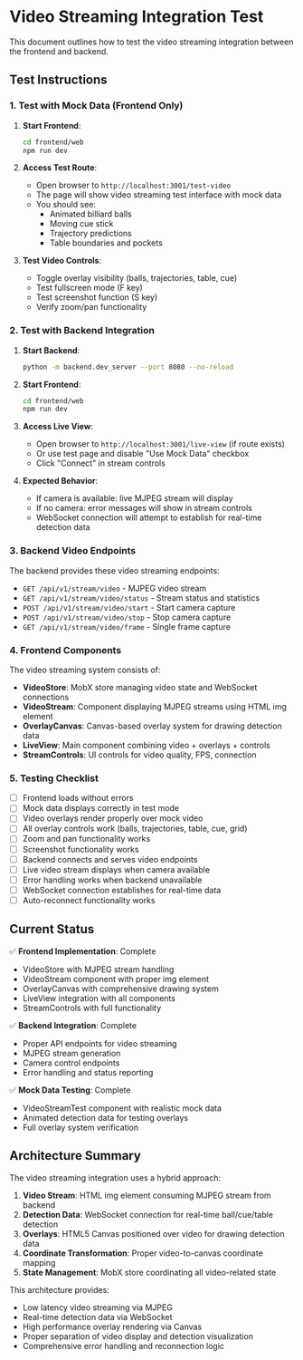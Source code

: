 # Video Streaming Integration Test

This document outlines how to test the video streaming integration between the frontend and backend.

## Test Instructions

### 1. Test with Mock Data (Frontend Only)

1. **Start Frontend**:
   ```bash
   cd frontend/web
   npm run dev
   ```

2. **Access Test Route**:
   - Open browser to `http://localhost:3001/test-video`
   - The page will show video streaming test interface with mock data
   - You should see:
     - Animated billiard balls
     - Moving cue stick
     - Trajectory predictions
     - Table boundaries and pockets

3. **Test Video Controls**:
   - Toggle overlay visibility (balls, trajectories, table, cue)
   - Test fullscreen mode (F key)
   - Test screenshot function (S key)
   - Verify zoom/pan functionality

### 2. Test with Backend Integration

1. **Start Backend**:
   ```bash
   python -m backend.dev_server --port 8080 --no-reload
   ```

2. **Start Frontend**:
   ```bash
   cd frontend/web
   npm run dev
   ```

3. **Access Live View**:
   - Open browser to `http://localhost:3001/live-view` (if route exists)
   - Or use test page and disable "Use Mock Data" checkbox
   - Click "Connect" in stream controls

4. **Expected Behavior**:
   - If camera is available: live MJPEG stream will display
   - If no camera: error messages will show in stream controls
   - WebSocket connection will attempt to establish for real-time detection data

### 3. Backend Video Endpoints

The backend provides these video streaming endpoints:

- `GET /api/v1/stream/video` - MJPEG video stream
- `GET /api/v1/stream/video/status` - Stream status and statistics
- `POST /api/v1/stream/video/start` - Start camera capture
- `POST /api/v1/stream/video/stop` - Stop camera capture
- `GET /api/v1/stream/video/frame` - Single frame capture

### 4. Frontend Components

The video streaming system consists of:

- **VideoStore**: MobX store managing video state and WebSocket connections
- **VideoStream**: Component displaying MJPEG streams using HTML img element
- **OverlayCanvas**: Canvas-based overlay system for drawing detection data
- **LiveView**: Main component combining video + overlays + controls
- **StreamControls**: UI controls for video quality, FPS, connection

### 5. Testing Checklist

- [ ] Frontend loads without errors
- [ ] Mock data displays correctly in test mode
- [ ] Video overlays render properly over mock video
- [ ] All overlay controls work (balls, trajectories, table, cue, grid)
- [ ] Zoom and pan functionality works
- [ ] Screenshot functionality works
- [ ] Backend connects and serves video endpoints
- [ ] Live video stream displays when camera available
- [ ] Error handling works when backend unavailable
- [ ] WebSocket connection establishes for real-time data
- [ ] Auto-reconnect functionality works

## Current Status

✅ **Frontend Implementation**: Complete
- VideoStore with MJPEG stream handling
- VideoStream component with proper img element
- OverlayCanvas with comprehensive drawing system
- LiveView integration with all components
- StreamControls with full functionality

✅ **Backend Integration**: Complete
- Proper API endpoints for video streaming
- MJPEG stream generation
- Camera control endpoints
- Error handling and status reporting

✅ **Mock Data Testing**: Complete
- VideoStreamTest component with realistic mock data
- Animated detection data for testing overlays
- Full overlay system verification

## Architecture Summary

The video streaming integration uses a hybrid approach:

1. **Video Stream**: HTML img element consuming MJPEG stream from backend
2. **Detection Data**: WebSocket connection for real-time ball/cue/table detection
3. **Overlays**: HTML5 Canvas positioned over video for drawing detection data
4. **Coordinate Transformation**: Proper video-to-canvas coordinate mapping
5. **State Management**: MobX store coordinating all video-related state

This architecture provides:
- Low latency video streaming via MJPEG
- Real-time detection data via WebSocket
- High performance overlay rendering via Canvas
- Proper separation of video display and detection visualization
- Comprehensive error handling and reconnection logic